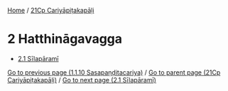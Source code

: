 
[Home](/) / [21Cp Cariyāpiṭakapāḷi](../21Cp.md)

# 2 Hatthināgavagga

* [2.1 Sīlapāramī](2/2.1.md)

[Go to previous page (1.1.10 Sasapaṇḍitacariya)](1/1.1/1.1.10.md) / [Go to parent page (21Cp Cariyāpiṭakapāḷi)](0.md) / [Go to next page (2.1 Sīlapāramī)](2/2.1.md)


